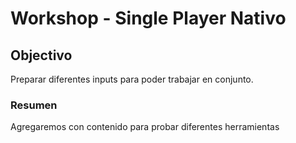 # Workshop - Single Player Nativo

## Objectivo
Preparar diferentes inputs para poder trabajar en conjunto.

### Resumen
Agregaremos con contenido para probar diferentes herramientas
